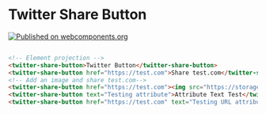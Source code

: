 # Twitter Share Button

[![Published on webcomponents.org](https://img.shields.io/badge/webcomponents.org-published-blue.svg)](https://www.webcomponents.org/element/owner/my-element)

<!--
```
<custom-element-demo>
  <template>
    <link rel="import" href="my-element.html">
    <link rel="import" href="../other-element/other-element.html">
    <next-code-block></next-code-block>
  </template>
</custom-element-demo>
```
-->
```html

<!-- Element projection -->
<twitter-share-button>Twitter Button</twitter-share-button>
<twitter-share-button href="https://test.com">Share test.com</twitter-share-button>
<!-- Add an image and share test.com-->
<twitter-share-button href="https://test.com"><img src="https://storage.googleapis.com/material-icons/external-assets/v4/icons/svg/ic_share_black_24px.svg"></twitter-share-button>
<twitter-share-button text="Testing attribute">Attribute Text Test</twitter-share-button>
<twitter-share-button href="https://test.com" text="Testing URL attribute">Attribute and URL Test</twitter-share-button>


```